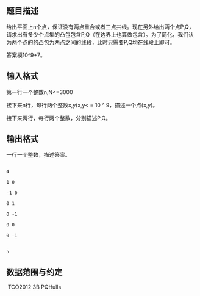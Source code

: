 ## 题目描述

<div>
 给出平面上n个点，保证没有两点重合或者三点共线。现在另外给出两个点P,Q，请求出有多少个点集的凸包包含P,Q（在边界上也算做包含）。为了简化，我们认为两个点的的凸包为两点之间的线段，此时只需要P,Q均在线段上即可。
</div>
<div>
 答案模10^9+7。
</div>
<p></p>

## 输入格式

<div>
 第一行一个整数n,N<=3000
</div>
<div>
 接下来n行，每行两个整数x,y(x,y< = 10 ^ 9，描述一个点(x,y)。
</div>
<div>
 接下来两行，每行两个整数，分别描述P,Q。
</div>
<div></div>
<p></p>

## 输出格式

<p>一行一个整数，描述答案。</p>
<p></p>

```input1
4
1 0
-1 0
0 1
0 -1
0 0
0 -1
```
```output1
5
```
## 数据范围与约定

<p> TCO2012 3B PQHulls</p>

